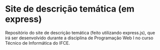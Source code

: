 # Site de descrição temática (em express)
Repositório do site de descrição temática (feito utilizando express.js), que irá ser desenvolvido durante a disciplina de Programação Web I no curso Técnico de Informática do IFCE.
